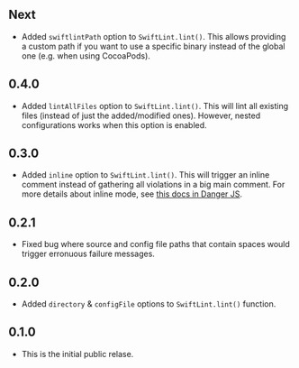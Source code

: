 ## Next

- Added `swiftlintPath` option to `SwiftLint.lint()`. This allows providing a custom path if you want to use a specific binary instead of the global one (e.g. when using CocoaPods).

## 0.4.0

- Added `lintAllFiles` option to `SwiftLint.lint()`. This will lint all existing files (instead of just the added/modified ones). However, nested configurations works when this option is enabled.

## 0.3.0

- Added `inline` option to `SwiftLint.lint()`. This will trigger an inline comment instead of gathering all violations in a big main comment. For more details about inline mode, see [this docs in Danger JS](https://github.com/danger/danger-js/blob/master/CHANGELOG.md#340).

## 0.2.1

- Fixed bug where source and config file paths that contain spaces would trigger erronuous failure messages.

## 0.2.0

- Added `directory` & `configFile` options to `SwiftLint.lint()` function.

## 0.1.0

- This is the initial public relase.

